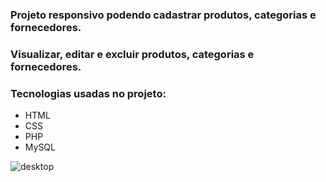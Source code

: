 

### Projeto responsivo podendo cadastrar produtos, categorias e fornecedores.
### Visualizar, editar e excluir produtos, categorias e fornecedores. 

### Tecnologias usadas no projeto:

* HTML
* CSS
* PHP
* MySQL

![desktop](https://github.com/fab1opinto/gestao-estoque/assets/52512005/43a094c7-ae3d-41b6-85cb-5de7875ce2c7)
